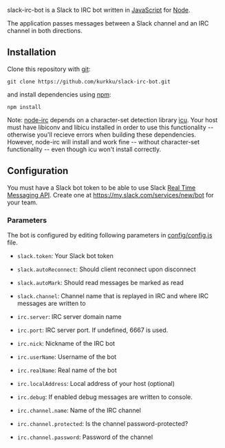 slack-irc-bot is a Slack to IRC bot written in [JavaScript](http://en.wikipedia.org/wiki/JavaScript) for [Node](http://nodejs.org/).

The application passes messages between a Slack channel and an IRC channel in both directions.

## Installation

Clone this repository with [git](https://git-scm.com/):

```
git clone https://github.com/kurkku/slack-irc-bot.git
```

and install dependencies using [npm](http://github.com/isaacs/npm):

```
npm install
```

Note: [node-irc](https://github.com/martynsmith/node-irc/) depends on a character-set detection library [icu](http://site.icu-project.org/). Your host must have libiconv and libicu installed in order to use this functionality -- otherwise you'll recieve errors when building these dependencies. However, node-irc will install and work fine -- without character-set functionality -- even though icu won't install correctly.

## Configuration

You must have a Slack bot token to be able to use Slack [Real Time Messaging API](https://api.slack.com/rtm). Create one at https://my.slack.com/services/new/bot for your team.

### Parameters
The bot is configured by editing following parameters in  [config/config.js](https://github.com/kurkku/slack-irc-bot/blob/master/config/config.js) file.

* ```slack.token```: Your Slack bot token
* ```slack.autoReconnect```: Should client reconnect upon disconnect
* ```slack.autoMark```: Should read messages be marked as read
* ```slack.channel```: Channel name that is replayed in IRC and where IRC messages are written to

* ```irc.server```: IRC server domain name
* ```irc.port```: IRC server port. If undefined, 6667 is used.
* ```irc.nick```: Nickname of the IRC bot
* ```irc.userName```: Username of the bot
* ```irc.realName```: Real name of the bot
* ```irc.localAddress```: Local address of your host (optional)
* ```irc.debug```: If enabled debug messages are written to console.
* ```irc.channel.name```: Name of the IRC channel
* ```irc.channel.protected```: Is the channel password-protected?
* ```irc.channel.password```: Password of the channel


